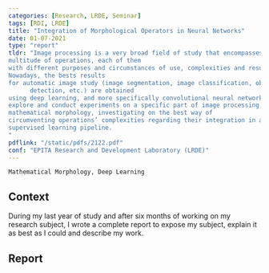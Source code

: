 ```yaml
---
categories: [Research, LRDE, Seminar]
tags: [RDI, LRDE]
title: "Integration of Morphological Operators in Neural Networks"
date: 01-07-2021
type: "report"
tldr: "Image processing is a very broad field of study that encompasses a
multitude of operations, each of them
with different purposes and circumstances of use, complexities and results.
Nowadays, the bests results
for automatic image study (image segmentation, image classification, object
      detection, etc.) are obtained
using deep learning, and more specifically convolutional neural networks. We
explore and conduct experiments on a specific part of image processing,
mathematical morphology, investigating on the best way of
circumventing operations’ complexities regarding their integration in a
supervised learning pipeline.
"
pdflink: "/static/pdfs/2122.pdf"
conf: "EPITA Research and Development Laboratory (LRDE)"
---
```


```
Mathematical Morphology, Deep Learning
```

## Context

During my last year of study and after six months of working on my research
subject, I wrote a complete report to expose my subject, explain it as best as I
could and describe my work.

## Report

